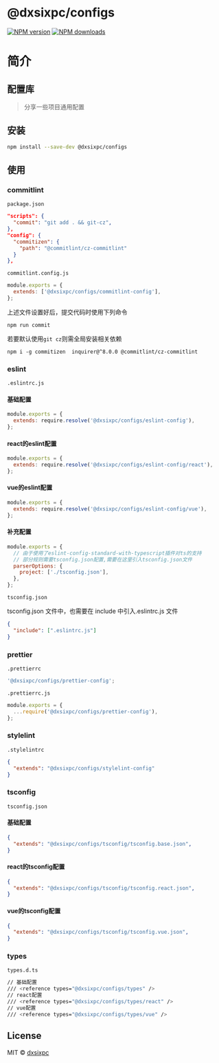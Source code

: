 # @dxsixpc/configs

[![NPM version](https://img.shields.io/npm/v/@dxsixpc/configs.svg?style=flat)](https://www.npmjs.com/package/@dxsixpc/configs)
[![NPM downloads](http://img.shields.io/npm/dm/@dxsixpc/configs.svg?style=flat)](https://www.npmjs.com/package/@dxsixpc/configs)

# 简介

## 配置库

> 分享一些项目通用配置

## 安装

```sh
npm install --save-dev @dxsixpc/configs
```

## 使用



### commitlint

`package.json`

```json
"scripts": {
  "commit": "git add . && git-cz",
},
"config": {
  "commitizen": {
    "path": "@commitlint/cz-commitlint"
  }
},
```

`commitlint.config.js`

```js
module.exports = {
  extends: ['@dxsixpc/configs/commitlint-config'],
};
```

上述文件设置好后，提交代码时使用下列命令

```shell
npm run commit
```

若要默认使用`git cz`则需全局安装相关依赖

```shell
npm i -g commitizen  inquirer@^8.0.0 @commitlint/cz-commitlint
```



### eslint

`.eslintrc.js`

#### 基础配置

```javascript
module.exports = {
  extends: require.resolve('@dxsixpc/configs/eslint-config'),
};
```

#### react的eslint配置

```javascript
module.exports = {
  extends: require.resolve('@dxsixpc/configs/eslint-config/react'),
};
```

#### vue的eslint配置

```javascript
module.exports = {
  extends: require.resolve('@dxsixpc/configs/eslint-config/vue'),
};
```

#### 补充配置

```javascript
module.exports = {
  // 由于使用了eslint-config-standard-with-typescript插件对ts的支持
  // 部分规则需要tsconfig.json配置,需要在这里引入tsconfig.json文件
  parserOptions: {
    project: ['./tsconfig.json'],
  },
};
```

`tsconfig.json`

tsconfig.json 文件中，也需要在 include 中引入.eslintrc.js 文件

```json
{
  "include": [".eslintrc.js"]
}
```



### prettier

`.prettierrc`

```js
'@dxsixpc/configs/prettier-config';
```

`.prettierrc.js`

```js
module.exports = {
  ...require('@dxsixpc/configs/prettier-config'),
};
```



### stylelint

`.stylelintrc`

```json
{
  "extends": "@dxsixpc/configs/stylelint-config"
}
```



### tsconfig

`tsconfig.json`

#### 基础配置

```json
{
  "extends": "@dxsixpc/configs/tsconfig/tsconfig.base.json",
}
```

#### react的tsconfig配置

```json
{
  "extends": "@dxsixpc/configs/tsconfig/tsconfig.react.json",
}
```

#### vue的tsconfig配置

```json
{
  "extends": "@dxsixpc/configs/tsconfig/tsconfig.vue.json",
}
```



### types

`types.d.ts`

```bash
// 基础配置
/// <reference types="@dxsixpc/configs/types" />
// react配置
/// <reference types="@dxsixpc/configs/types/react" />
// vue配置
/// <reference types="@dxsixpc/configs/types/vue" />
```





## License

MIT © [dxsixpc](https://github.com/dxsixpc)
